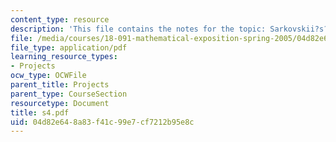 ```yaml
---
content_type: resource
description: 'This file contains the notes for the topic: Sarkovskii?s?Theorem?and?its?Converse.'
file: /media/courses/18-091-mathematical-exposition-spring-2005/04d82e648a83f41c99e7cf7212b95e8c_s4.pdf
file_type: application/pdf
learning_resource_types:
- Projects
ocw_type: OCWFile
parent_title: Projects
parent_type: CourseSection
resourcetype: Document
title: s4.pdf
uid: 04d82e64-8a83-f41c-99e7-cf7212b95e8c
---
```

